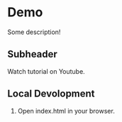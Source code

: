 # Demo

Some description!

## Subheader

Watch tutorial on Youtube.

## Local Devolopment

1.  Open index.html in your browser.

